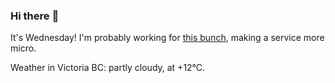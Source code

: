 ### Hi there :wave:

It's Wednesday! I'm probably working for [this bunch](https://github.com/kohofinancial), making a service more micro.

Weather in Victoria BC: partly cloudy, at +12°C.
